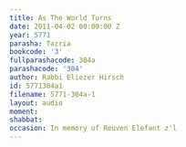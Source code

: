 ```yaml
---
title: As The World Turns
date: 2011-04-02 00:00:00 Z
year: 5771
parasha: Tazria
bookcode: '3'
fullparashacode: 304a
parashacode: '304'
author: Rabbi Eliezer Hirsch
id: 5771304a1
filename: 5771-304a-1
layout: audio
moment: 
shabbat: 
occasion: In memory of Reuven Elefant z'l
---
```


